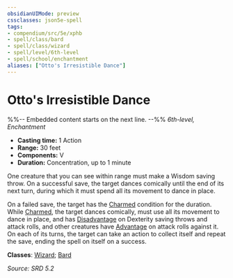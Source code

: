 ```yaml
---
obsidianUIMode: preview
cssclasses: json5e-spell
tags:
- compendium/src/5e/xphb
- spell/class/bard
- spell/class/wizard
- spell/level/6th-level
- spell/school/enchantment
aliases: ["Otto's Irresistible Dance"]
---
```

# Otto's Irresistible Dance
%%-- Embedded content starts on the next line. --%%
*6th-level, Enchantment*  

- **Casting time:** 1 Action
- **Range:** 30 feet
- **Components:** V
- **Duration:** Concentration, up to 1 minute

One creature that you can see within range must make a Wisdom saving throw. On a successful save, the target dances comically until the end of its next turn, during which it must spend all its movement to dance in place.

On a failed save, the target has the [Charmed](conditions.md#Charmed) condition for the duration. While [Charmed](conditions.md#Charmed), the target dances comically, must use all its movement to dance in place, and has [Disadvantage](disadvantage-xphb.md) on Dexterity saving throws and attack rolls, and other creatures have [Advantage](advantage-xphb.md) on attack rolls against it. On each of its turns, the target can take an action to collect itself and repeat the save, ending the spell on itself on a success.

**Classes**: [Wizard](list-spells-classes-wizard.md); [Bard](list-spells-classes-bard.md)

*Source: SRD 5.2*